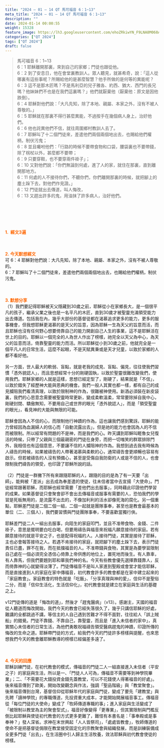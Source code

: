```yaml
---
title: "2024 – 01 – 14 QT 馬可福音 6：1~13"
meta_title: "2024 – 01 – 14 QT 馬可福音 6：1~13"
description: ""
date: 2024-01-14 00:00:55
weight: 15328
feature_image: https://lh3.googleusercontent.com/ehoZRkiwYN_F9LNA8M068AYxt73EavCZno-PD1cJRuf5BbSkQVUWr3gNEbt5kSs28Pb_Elg17kSrtf9ybWvojWoMV6I4tPM3vGRGDq6GkKkPdL2Gut4QAIw4-uykKUAtNiKgQKntvsU=w800
categories: ["QT 2024"]
tags: ["QT 2024"]
draft: false
---
```


<blockquote>馬可福音 6：1~13<br />
6：1 耶穌離開那裏，來到自己的家鄉；門徒也跟從他。<br />
6：2 到了安息日，他在會堂裏教訓人。眾人聽見，就甚希奇，說：「這人從哪裏有這些事呢？所賜給他的是甚麼智慧？他手所做的是何等的異能呢？<br />
6：3 這不是那木匠嗎？不是馬利亞的兒子雅各、約西、猶大、西門的長兄嗎？他妹妹們不也是在我們這裏嗎？」他們就厭棄他（厭棄他：原文是因他跌倒）。<br />
6：4 耶穌對他們說：「大凡先知，除了本地、親屬、本家之外，沒有不被人尊敬的。」<br />
6：5 耶穌就在那裏不得行甚麼異能，不過按手在幾個病人身上，治好他們。<br />
6：6 他也詫異他們不信，就往周圍鄉村教訓人去了。<br />
6：7 耶穌叫了十二個門徒來，差遣他們兩個兩個地出去，也賜給他們權柄，制伏污鬼；<br />
6：8 並且囑咐他們：「行路的時候不要帶食物和口袋，腰袋裏也不要帶錢，除了柺杖以外，甚麼都不要帶；<br />
6：9 只要穿鞋，也不要穿兩件褂子」；<br />
6：10 又對他們說：「你們無論到何處，進了人的家，就住在那裏，直到離開那地方。<br />
6：11 何處的人不接待你們，不聽你們，你們離開那裏的時候，就把腳上的塵土跺下去，對他們作見證。」<br />
6：12 門徒就出去傳道，叫人悔改，<br />
6：13 又趕出許多的鬼，用油抹了許多病人，治好他們。</blockquote><br />
&nbsp;<br />
<br />
&nbsp;<br />
<br />
<span style="color: #ff6600;"><strong>1.  經文3遍</strong></span><br />
<br />
&nbsp;<br />
<br />
<span style="color: #ff6600;"><strong>2. 今天默想經文<br />
</strong></span>可 6：4 耶穌對他們說：大凡先知，除了本地、親屬、本家之外，沒有不被人尊敬的。<br />
6：7 耶穌叫了十二個門徒來，差遣他們兩個兩個地出去，也賜給他們權柄，制伏污鬼。<br />
<br />
&nbsp;<br />
<br />
<strong><span style="color: #ff6600;">3. 默想分享<br />
</span></strong>（1）我們要記得耶穌被天父隱藏到30歲之前，耶穌從小在家鄉長大，是一個很平凡的孩子，繼承父業之後也是一名平凡的木匠，直到30歲才被聖靈充滿領受能力出去傳道。包括我在內，幾乎大部份的基督徒都在渴慕追求更多的能力，更多的服事機會，但我想耶穌更渴慕的是天父的旨意，因為耶穌一生為天父的旨意而活，而且耶穌也沒有任何野心想要倚靠自己的能力開創自己人生的事業，這不是耶穌活在世上的目的。耶穌以一個完全的人為世人作出了榜樣，祂完全以天父為中心，為天父的旨意而活，倚靠聖靈的能力而活。所以耶穌從小到30歲之前，他就完全是一個平凡人的日常生活，這麼不起眼，不是天賦異秉或是天才兒童，以致於家鄉的人都不看好他。<br />
<br />
另一方面，世人最大的軟弱、盲點，就是老我的成見、盲點、偏見，往往使我們習慣「憑外貌認人」，而且思想經常十分的剛硬固執，以致於聖靈很難改變我們，使用我們。耶穌家鄉的人就是這樣，思想已經定型了，剛硬了，結果就是「不信」，以致於錯失了經歷神大能與恩典的機會。我們一般人其實也都一樣，都有自己的成見攔阻我們看清真理，以致於限制神的作為，很難被神使用。新酒必須裝在新皮袋裏，我們的心思意念需要被聖靈時常更新，變成柔軟溫柔，常常要除掉自我中心，剛硬封閉、驕傲無知，不要用自己或世界的眼光「憑外貌認人」，而是「領受聖靈的眼光」，看見神的大能與無限的可能。<br />
<br />
耶穌會因為人不信的心，而限制他行神蹟的作為，這也讓我們感到驚訝。耶穌的能力曾經因為血漏婦人的信心而「自動流露出去」，但是祂的能力也會因為人的不信而被限制。所以經常有問題的不是神，而是我們的心。昨天講到耶穌叫睚魯女兒復活的時候，只帶了父親與三個最親密的門徒在身旁，而把一切嗤笑的群眾排除門外，我相信也有這個意思，不要讓不信的人攔阻神的作為。我想到過去我有時候為人禱告的時候，如果被禱告的人帶著渴慕與柔軟的心，通常禱告會更順暢也容易有啟示。但若被禱告的人沒有預備心，甚至是受傷自我防衛的人或是不信的人，也會限制我們禱告的領受，也印證了耶穌所說的話。<br />
<br />
（2）門徒是一群撇下所有來跟隨耶穌的人，跟隨的目的是為了有一天要「出師」，能夠被「差派」出去成為奉差遣的使徒，往未信者當中去宣揚「大使命」。門徒經常跟著耶穌，而耶穌也經常需要「差他們出去服事」，同時藉此印證他們學習的成果。如果基督徒只會聚會卻不會出去傳福音或服事有需要的人，恐怕我們的學習是死板無用的，是流露不出去的，不像加利利的活水卻像死海的腐化。另一個重點，耶穌差門徒是二個二個一組，二個一起就是團隊事奉，甚至也是教會最基本的單位（二、三個人），我們要習慣與門徒團隊事奉，不要喜歡當獨行俠。<br />
<br />
耶穌差門徒二人一組出去服事，向陌生的家庭叩門，並且不准帶食物、金錢、二件褂子，意思是擺明要白吃白喝，但要用禱告與福音來祝福凡願意接待的家庭。若有願意接待的就是平安之子，也是配得祝福的人。人接待門徒，其實是接待了耶穌，主也必會報答接待之人。若遇不肯接待的家庭，就把腳下的塵土跺下去，表示門徒責任已盡，罪不在我，而在抵擋福音的人。不准帶錢與食物，其實是為要學習限制自己處在一個必須完全憑信心倚靠上帝供應的地位上，置死地而後生。有人靠車，有人靠馬，但我們要題到耶和華我們神的名。今天有些教會優先選擇靠錢靠人，反而倚靠神的心就變得淡薄了。門徒傳福音不是叫人家進到聖殿或會堂才能信耶穌，而是直接進到人的家庭在家中傳福音，初代教會許多的教會都是在家中建立起來的「家庭教會」。家庭教會的特色就是「吃飯」、「分享真理與神的愛」，信仰不是聖俗二分，而是「信仰生活化，生活信仰化」，初代教會就是建立在家庭與生活的基礎之上。<br />
<br />
v12門徒傳的道是「悔改的道」，然後才「趕鬼醫病」（v13）。感謝主，天國的福音從人聽道而悔改開始，我們今天的教會已經失落很久了，幾乎只講信耶穌的好處，難講的全都跳過不講，等信主的人自己遇到苦難才不得不面對，往往給人「誤上賊船」的錯覺。門徒不靠錢、不靠自己，靠聖靈，而且是「進入未信者的家中」，真實關心未信者的日常生活，為他們勇敢祝福禱告領受醫病趕鬼的神蹟，印證所傳的悔改的生命之道。耶穌帶門徒的方式，給我們今天的門徒許多榜樣與提醒，也來思想我們今天的教會離耶穌教導的榜樣已經偏差多遠了。<br />
<br />
&nbsp;<br />
<br />
<strong style="font-size: inherit;"><span style="color: #ff6600;">4. 今天的回應<br />
</span></strong>耶穌訓練門徒，在初代教會的模式，傳福音的門徒二人一組直接進入未信者（平安之子）的家庭與生活，所以是一、「門徒人人可為，傳福音不需要等到神學院畢業」；二、「不需要花大錢投資金錢先蓋教堂，可以不花錢使人得著福音的好處」。後來福音傳到了歐美，開始改變觀念與作法，強調「聖品階級」與「教堂聚會」。後來福音傳到台灣，基督信仰從耶穌年代的家庭與門徒，變成了要先「建教堂」與先聘「讀神學院」的專職傳道，先投資重大成本，才能開始開展福音事工。傳福音從「每位門徒的大使命」變成了「牧師傳道專職的事」；進入家庭與生活變成了「被限制以教堂為主的聚會型式」，福音好像變得「更專業」，但其實限制與門檻反倒比起耶穌與使徒初代教會的方式更多更難了，難怪有本書名是：「事奉殿或是事奉神？」發人深省。求神在末世興起「人人皆祭司」，「處處皆教會」，牧師傳道的使命不是把基督徒侷限在教堂接受固定化的宗教聚會與組織發展，而是訓練裝備成全更多門徒「出去」，在生活圈中引人歸主生活牧養，效法耶穌與初代教會使徒的榜樣。<br />
<br />
<audio style="display: none;" controls="controls"></audio><br />
<br />
<audio style="display: none;" controls="controls"></audio><br />
<br />
<audio style="display: none;" controls="controls"></audio><br />
<br />
<audio style="display: none;" controls="controls"></audio><br />
<br />
<audio style="display: none;" controls="controls"></audio>
        